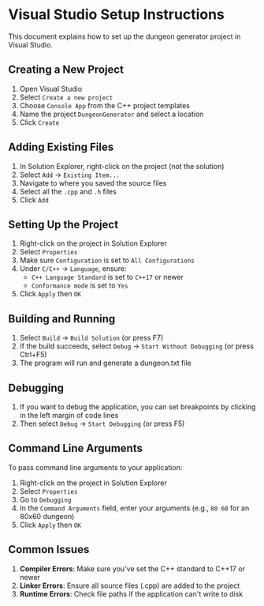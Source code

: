 # Visual Studio Setup Instructions

This document explains how to set up the dungeon generator project in Visual Studio.

## Creating a New Project

1. Open Visual Studio
2. Select `Create a new project`
3. Choose `Console App` from the C++ project templates
4. Name the project `DungeonGenerator` and select a location
5. Click `Create`

## Adding Existing Files

1. In Solution Explorer, right-click on the project (not the solution)
2. Select `Add` → `Existing Item...`
3. Navigate to where you saved the source files
4. Select all the `.cpp` and `.h` files
5. Click `Add`

## Setting Up the Project

1. Right-click on the project in Solution Explorer
2. Select `Properties`
3. Make sure `Configuration` is set to `All Configurations`
4. Under `C/C++` → `Language`, ensure:
   - `C++ Language Standard` is set to `C++17` or newer
   - `Conformance mode` is set to `Yes`
5. Click `Apply` then `OK`

## Building and Running

1. Select `Build` → `Build Solution` (or press F7)
2. If the build succeeds, select `Debug` → `Start Without Debugging` (or press Ctrl+F5)
3. The program will run and generate a dungeon.txt file

## Debugging

1. If you want to debug the application, you can set breakpoints by clicking in the left margin of code lines
2. Then select `Debug` → `Start Debugging` (or press F5)

## Command Line Arguments

To pass command line arguments to your application:

1. Right-click on the project in Solution Explorer
2. Select `Properties`
3. Go to `Debugging`
4. In the `Command Arguments` field, enter your arguments (e.g., `80 60` for an 80x60 dungeon)
5. Click `Apply` then `OK`

## Common Issues

1. **Compiler Errors**: Make sure you've set the C++ standard to C++17 or newer
2. **Linker Errors**: Ensure all source files (.cpp) are added to the project
3. **Runtime Errors**: Check file paths if the application can't write to disk
